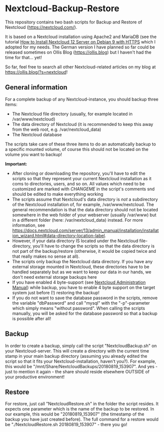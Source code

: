# Nextcloud-Backup-Restore

This repository contains two bash scripts for Backup and Restore of Nextcloud (https://nextcloud.com/).

It is based on a Nextcloud installation using Apache2 and MariaDB (see the tutorial [How to Install Nextcloud 12 Server on Debian 9 with HTTPS](https://techwombat.com/install-nextcloud-12-server-debian-9-https) which I adopted for my needs. The German version I have planned so far could be released sometimes on Ollis Blog (https://ollis.blog) but I haven't had the time for that... yet!

So far, feel free to search all other Nextcloud-related articles on my blog at https://ollis.blog/?s=nextcloud!

## General information

For a complete backup of any Nextcloud-instance, you should backup three items:

- The Nextcloud file directory (usually, for example located in /var/www/nextcloud)
- The data directory of Nextcloud (it is recommended to keep this away from the web root, e.g. /var/nextcloud_data)
- The Nextcloud database

The scripts take care of these three items to do an automatically backup to a specific mounted volume, of course this should not be located on the volume you want to backup!

**Important:**

- After cloning or downloading the repository, you'll have to edit the scripts so that they represent your current Nextcloud installation as it coms to directories, users, and so on. All values which need to be customized are marked with *CHANGEME* in the script's comments snd should be edited to make everything working
- The scripts assume that Nextcloud's data directory is *not* a subdirectory of the Nextcloud installation of, for example, /var/www/nextcloud. The general recommendation is that the data directory should not be located somewhere in the web folder of your webserver (usually /var/www) but in a different folder (here: /var/nextcloud_data) instead. For more information, see https://docs.nextcloud.com/server/13/admin_manual/installation/installation_wizard.html#data-directory-location-label.
- However, if your data directory IS located under the Nextcloud file-directory, you'll have to change the scripts so that the data directory is not part of the backup/restore (otherwise, it would be copied twice and that really makes no sense at all).
- The scripts only backup the Nextcloud data directory. If you have any external storage mounted in Nextcloud, these directories have to be handled separately but as we want to keep our data in our hands, we don't need external storage backups here
- If you have enabled 4 byte-support (see [Nextcloud Administration Manual](https://docs.nextcloud.com/server/13/admin_manual/configuration_database/mysql_4byte_support.html)) while backup, you have to enable 4 byte support on the target system just before (!) restoring the backup!
- If you do not want to save the database password in the scripts, remove the variable "dbPassword" and call "mysql" with the "-p"-parameter which simply means "without password". When calling the scripts manually, you will be asked for the database password so that a backup is possible after all!

## Backup

In order to create a backup, simply call the script "NextcloudBackup.sh" on your Nextcloud-server. This will create a directory with the current time stamp in your main backup directory (assuming you already edited the script so that it fits your Nextcloud-installation, haven't you?). For example, this would be "/mnt/Share/NextcloudBackups/20180819_153907". And yes - just to mention it again - the share should reside elsewhere OUTSIDE of your productive environment!

## Restore

For restore, just call "NextcloudRestore.sh" in the folder the script resides. It expects one parameter which is the name of the backup to be restored. In our example, this would be "20180819_153907" (the timestamp of the backup you have just created before). The full command for a restore would be "./NextcloudRestore.sh 20180819_153907" - there you go!
